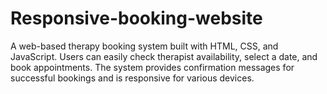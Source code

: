 # Responsive-booking-website
A web-based therapy booking system built with HTML, CSS, and JavaScript. Users can easily check therapist availability, select a date, and book appointments. The system provides confirmation messages for successful bookings and is responsive for various devices.
